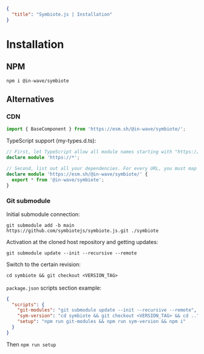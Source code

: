```json
{
  "title": "Symbiote.js | Installation"
}
```
# Installation
## NPM

`npm i @in-wave/symbiote`

## Alternatives

### CDN

```js
import { BaseComponent } from 'https://esm.sh/@in-wave/symbiote/';
```

TypeScript support (my-types.d.ts):
```ts
// First, let TypeScript allow all module names starting with "https://". This will suppress TS errors.
declare module 'https://*';

// Second, list out all your dependencies. For every URL, you must map it to its local module.
declare module 'https://esm.sh/@in-wave/symbiote/' {
  export * from '@in-wave/symbiote';
}
```

### Git submodule

Initial submodule connection:

`git submodule add -b main https://github.com/symbiotejs/symbiote.js.git ./symbiote`

Activation at the cloned host repository and getting updates: 

`git submodule update --init --recursive --remote`

Switch to the certain revision:

`cd symbiote && git checkout <VERSION_TAG>`
<br>
<br>
`package.json` scripts section example:
```json
{
  "scripts": {
    "git-modules": "git submodule update --init --recursive --remote",
    "sym-version": "cd symbiote && git checkout <VERSION_TAG> && cd ..",
    "setup": "npm run git-modules && npm run sym-version && npm i"
  }
}
```
Then `npm run setup`


